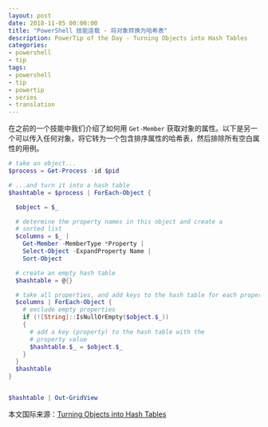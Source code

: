 ```yaml
---
layout: post
date: 2018-11-05 00:00:00
title: "PowerShell 技能连载 - 将对象转换为哈希表"
description: PowerTip of the Day - Turning Objects into Hash Tables
categories:
- powershell
- tip
tags:
- powershell
- tip
- powertip
- series
- translation
---
```

在之前的一个技能中我们介绍了如何用 `Get-Member` 获取对象的属性。以下是另一个可以传入任何对象，将它转为一个包含排序属性的哈希表，然后排除所有空白属性的用例。

```powershell
# take an object...
$process = Get-Process -id $pid

# ...and turn it into a hash table
$hashtable = $process | ForEach-Object {

  $object = $_

  # determine the property names in this object and create a
  # sorted list
  $columns = $_ |
    Get-Member -MemberType *Property |
    Select-Object -ExpandProperty Name |
    Sort-Object

  # create an empty hash table
  $hashtable = @{}

  # take all properties, and add keys to the hash table for each property
  $columns | ForEach-Object {
    # exclude empty properties
    if (![String]::IsNullOrEmpty($object.$_))
    {
      # add a key (property) to the hash table with the
      # property value
      $hashtable.$_ = $object.$_
    }
  }
  $hashtable
}


$hashtable | Out-GridView
```

<!--more-->
本文国际来源：[Turning Objects into Hash Tables](http://community.idera.com/database-tools/powershell/powertips/b/tips/posts/turning-objects-into-hash-tables)
